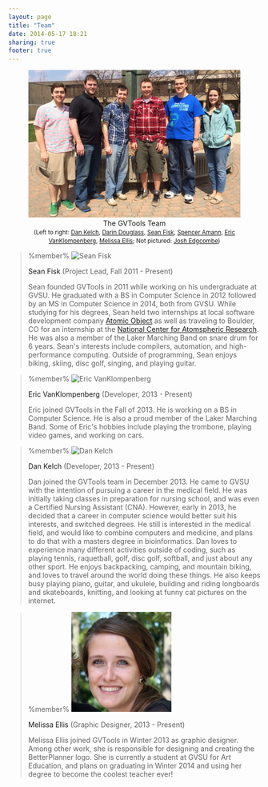 ```yaml
---
layout: page
title: "Team"
date: 2014-05-17 18:21
sharing: true
footer: true
---
```


<figure>
<img src="/images/team/team.jpg" alt="GVTools Team" usemap="#team-map" />
<figcaption style="text-align: center">The GVTools Team<br /><small>(Left to right: <a href="#dan-kelch">Dan Kelch</a>, <a href="#darin-douglass">Darin Douglass</a>, <a href="#sean-fisk">Sean Fisk</a>, <a href="#spencer-amann">Spencer Amann</a>, <a href="#eric-vanklompenberg">Eric VanKlompenberg</a>, <a href="#melissa-ellis">Melissa Ellis</a>; Not pictured: <a href="#josh-edgcombe">Josh Edgcombe</a>)</small></figcaption>
</figure>

<!-- We had an idea to create an image map where each participant can be clicked, sending the visitor to the participant's bio. However, our layout supports auto-resizing of images, which kind of ruins the image map thing. -->
<!-- <map name="team-map"> -->
<!-- <area href="#sean-fisk" alt="Sean Fisk" shape="poly" coords="..." /> -->
<!-- </map> -->

<!-- Class block is a Discount extension; see http://www.pell.portland.or.us/~orc/Code/discount/#Language.extensions -->

> %member%
> <img src="http://placekitten.com/200/200" alt="Sean Fisk" class="left" /><p class="name"><a id="sean-fisk">Sean Fisk</a>  (Project Lead, Fall 2011 - Present)</p>
> Sean founded GVTools in 2011 while working on his undergraduate at GVSU. He graduated with a BS in Computer Science in 2012 followed by an MS in Computer Science in 2014, both from GVSU. While studying for his degrees, Sean held two internships at local software development company [Atomic Object][ao] as well as traveling to Boulder, CO for an internship at the [National Center for Atomspheric Research][ncar]. He was also a member of the Laker Marching Band on snare drum for 6 years. Sean's interests include compilers, automation, and high-performance computing. Outside of programming, Sean enjoys biking, skiing, disc golf, singing, and playing guitar.

[ao]: http://atomicobject.com/
[ncar]: http://ncar.ucar.edu/

<!-- This comment serves to break up the block quote -->
> %member%
> <img src="http://placekitten.com/200/200" alt="Eric VanKlompenberg" class="right" /><p class="name"><a id="eric-vanklompenberg">Eric VanKlompenberg</a>  (Developer, 2013 - Present)</p>
> Eric joined GVTools in the Fall of 2013. He is working on a BS in Computer Science. He is also a proud member of the Laker Marching Band. Some of Eric's hobbies include playing the trombone, playing video games, and working on cars.

<!-- This comment serves to break up the block quote -->
> %member%
> <img src="http://placekitten.com/200/200" alt="Dan Kelch" class="left" /><p class="name"><a id="dan-kelch">Dan Kelch</a>  (Developer, 2013 - Present)</p>
> Dan joined the GVTools team in December 2013. He came to GVSU with the intention of pursuing a career in the medical field. He was initially taking classes in preparation for nursing school, and was even a Certified Nursing Assistant (CNA). However, early in 2013, he decided that a career in computer science would better suit his interests, and switched degrees. He still is interested in the medical field, and would like to combine computers and medicine, and plans to do that with a masters degree in bioinformatics. Dan loves to experience many different activities outside of coding, such as playing tennis, raquetball, golf, disc golf, softball, and just about any other sport. He enjoys backpacking, camping, and mountain biking, and loves to travel around the world doing these things. He also keeps busy playing piano, guitar, and ukulele, building and riding longboards and skateboards, knitting, and looking at funny cat pictures on the internet.

<!-- This comment serves to break up the block quote -->
> %member%
> <img src="/images/team/melissa-ellis.jpg" alt="Melissa Ellis" class="right" /><p class="name"><a id="melissa-ellis">Melissa Ellis</a>  (Graphic Designer, 2013 - Present)</p>
> Melissa Ellis joined GVTools in Winter 2013 as graphic designer. Among other work, she is responsible for designing and creating the BetterPlanner logo. She is currently a student at GVSU for Art Education, and plans on graduating in Winter 2014 and using her degree to become the coolest teacher ever!
